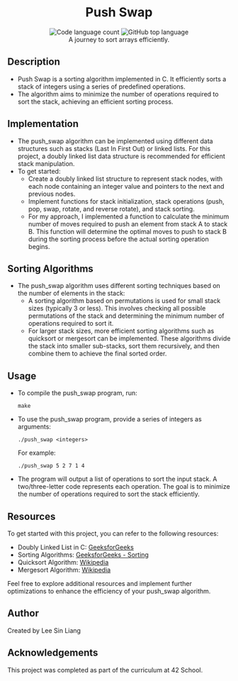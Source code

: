 <h1 align="center">Push Swap</h1>
<p align="center">
  <img alt="Code language count" src="https://img.shields.io/github/languages/count/LeeSinLiang/Push-Swap?color=blue&style=flat-square" />
	<img alt="GitHub top language" src="https://img.shields.io/github/languages/top/LeeSinLiang/Push-Swap?color=green&style=flat-square" />
  <br/>
  A journey to sort arrays efficiently.
</p>

## Description
- Push Swap is a sorting algorithm implemented in C. It efficiently sorts a stack of integers using a series of predefined operations.
- The algorithm aims to minimize the number of operations required to sort the stack, achieving an efficient sorting process.

## Implementation
- The push_swap algorithm can be implemented using different data structures such as stacks (Last In First Out) or linked lists. For this project, a doubly linked list data structure is recommended for efficient stack manipulation.
- To get started:
  - Create a doubly linked list structure to represent stack nodes, with each node containing an integer value and pointers to the next and previous nodes.
  - Implement functions for stack initialization, stack operations (push, pop, swap, rotate, and reverse rotate), and stack sorting.
  - For my approach, I implemented a function to calculate the minimum number of moves required to push an element from stack A to stack B. This function will determine the optimal moves to push to stack B during the sorting process before the actual sorting operation begins.

## Sorting Algorithms
- The push_swap algorithm uses different sorting techniques based on the number of elements in the stack:
  - A sorting algorithm based on permutations is used for small stack sizes (typically 3 or less). This involves checking all possible permutations of the stack and determining the minimum number of operations required to sort it.
  - For larger stack sizes, more efficient sorting algorithms such as quicksort or mergesort can be implemented. These algorithms divide the stack into smaller sub-stacks, sort them recursively, and then combine them to achieve the final sorted order.

## Usage
- To compile the push_swap program, run:
  ```
  make
  ```
- To use the push_swap program, provide a series of integers as arguments:
  ```
  ./push_swap <integers>
  ```
  For example:
  ```
  ./push_swap 5 2 7 1 4
  ```
- The program will output a list of operations to sort the input stack. A two/three-letter code represents each operation. The goal is to minimize the number of operations required to sort the stack efficiently.

## Resources
To get started with this project, you can refer to the following resources:
- Doubly Linked List in C: [GeeksforGeeks](https://www.geeksforgeeks.org/doubly-linked-list/)
- Sorting Algorithms: [GeeksforGeeks - Sorting](https://www.geeksforgeeks.org/sorting-algorithms/)
- Quicksort Algorithm: [Wikipedia](https://en.wikipedia.org/wiki/Quicksort)
- Mergesort Algorithm: [Wikipedia](https://en.wikipedia.org/wiki/Merge_sort)

Feel free to explore additional resources and implement further optimizations to enhance the efficiency of your push_swap algorithm.

## Author
Created by Lee Sin Liang

## Acknowledgements
This project was completed as part of the curriculum at 42 School.
